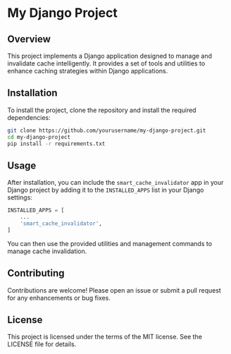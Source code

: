 # My Django Project

## Overview
This project implements a Django application designed to manage and invalidate cache intelligently. It provides a set of tools and utilities to enhance caching strategies within Django applications.

## Installation
To install the project, clone the repository and install the required dependencies:

```bash
git clone https://github.com/yourusername/my-django-project.git
cd my-django-project
pip install -r requirements.txt
```

## Usage
After installation, you can include the `smart_cache_invalidator` app in your Django project by adding it to the `INSTALLED_APPS` list in your Django settings:

```python
INSTALLED_APPS = [
    ...
    'smart_cache_invalidator',
]
```

You can then use the provided utilities and management commands to manage cache invalidation.

## Contributing
Contributions are welcome! Please open an issue or submit a pull request for any enhancements or bug fixes.

## License
This project is licensed under the terms of the MIT license. See the LICENSE file for details.